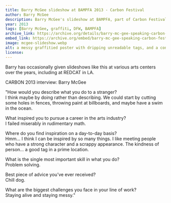 ```yaml
---
title: Barry McGee slideshow at BAMPFA 2013 - Carbon Festival
author: Barry McGee
description: Barry McGee's slideshow at BAMPFA, part of Carbon Festival 2013.
year: 2013
tags: [Barry McGee, graffiti, DFW, BAMPFA]
archive_link: https://archive.org/details/barry-mc-gee-speaking-carbon-festival-2013-g-pe-7-s-5e-twfc
embed_link: https://archive.org/embed/barry-mc-gee-speaking-carbon-festival-2013-g-pe-7-s-5e-twfc
image: mcgee-slideshow.webp
alt: a messy graffitied poster with dripping unreadable tags, and a construction barrier in front 
license: 
---
```


Barry has occasionally given slideshows like this at various arts centers over the years, including at REDCAT in LA.

CARBON 2013 interview: Barry McGee

"How would you describe what you do to a stranger?  
I think maybe by doing rather than describing. We could start by cutting some holes in fences, throwing paint at billboards, and maybe have a swim in the ocean.

What inspired you to pursue a career in the arts industry?  
I failed miserably in rudimentary math.

Where do you find inspiration on a day-to-day basis?  
Hmm… I think I can be inspired by so many things. I like meeting people who have a strong character and a scrappy appearance. The kindness of person… a good tag in a prime location.

What is the single most important skill in what you do?  
Problem solving.

Best piece of advice you’ve ever received?  
Chill dog.

What are the biggest challenges you face in your line of work?  
Staying alive and staying messy."
